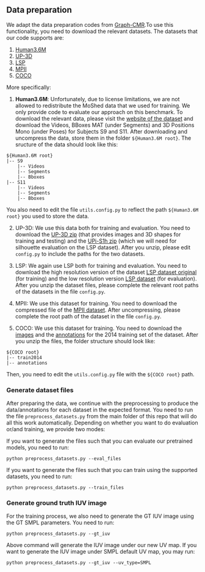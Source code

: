 ## Data preparation
We adapt the data preparation codes from [Graph-CMR](https://github.com/nkolot/GraphCMR/tree/master/datasets/preprocess).To use this functionality, you need to download the relevant datasets.
The datasets that our code supports are:
1. [Human3.6M](http://vision.imar.ro/human3.6m/description.php)
2. [UP-3D](http://files.is.tuebingen.mpg.de/classner/up/)
3. [LSP](http://sam.johnson.io/research/lsp.html)
4. [MPII](http://human-pose.mpi-inf.mpg.de)
5. [COCO](http://cocodataset.org/#home)

More specifically:
1. **Human3.6M**: Unfortunately, due to license limitations, we are not allowed to redistribute the MoShed data that we used for training. We only provide code to evaluate our approach on this benchmark. To download the relevant data, please visit the [website of the dataset](http://vision.imar.ro/human3.6m/description.php) and download the Videos, BBoxes MAT (under Segments) and 3D Positions Mono (under Poses) for Subjects S9 and S11. After downloading and uncompress the data, store them in the folder ```${Human3.6M root}```. The sructure of the data should look like this:
```
${Human3.6M root}
|-- S9
    |-- Videos
    |-- Segments
    |-- Bboxes
|-- S11
    |-- Videos
    |-- Segments
    |-- Bboxes
```
You also need to edit the file ```utils.config.py``` to reflect the path ```${Human3.6M root}``` you used to store the data.

2. UP-3D: We use this data both for training and evaluation. You need to download the [UP-3D zip](http://files.is.tuebingen.mpg.de/classner/up/datasets/up-3d.zip) (that provides images and 3D shapes for training and testing) and the [UPi-S1h zip](http://files.is.tuebingen.mpg.de/classner/up/datasets/upi-s1h.zip) (which we will need for silhouette evaluation on the LSP dataset). After you unzip, please edit ```config.py``` to include the paths for the two datasets.

3. LSP: We again use LSP both for training and evaluation. You need to download the high resolution version of the dataset [LSP dataset original](http://sam.johnson.io/research/lsp_dataset_original.zip) (for training) and the low resolution version [LSP dataset](http://sam.johnson.io/research/lsp_dataset.zip) (for evaluation). After you unzip the dataset files, please complete the relevant root paths of the datasets in the file ```config.py```.

4. MPII: We use this dataset for training. You need to download the compressed file of the [MPII dataset](https://datasets.d2.mpi-inf.mpg.de/andriluka14cvpr/mpii_human_pose_v1.tar.gz). After uncompressing, please complete the root path of the dataset in the file ```config.py```.

5. COCO: We use this dataset for training. You need to download the [images](http://images.cocodataset.org/zips/train2014.zip) and the [annotations](http://images.cocodataset.org/annotations/annotations_trainval2014.zip) for the 2014 training set of the dataset. After you unzip the files, the folder structure should look like:
```
${COCO root}
|-- train2014
|-- annotations
```
Then, you need to edit the ```utils.config.py``` file with the ```${COCO root}``` path.

### Generate dataset files
After preparing the data, we continue with the preprocessing to produce the data/annotations for each dataset in the expected format. You need to run the file ```preprocess_datasets.py``` from the main folder of this repo that will do all this work automatically. Depending on whether you want to do evaluation or/and training, we provide two modes:

If you want to generate the files such that you can evaluate our pretrained models, you need to run:
```
python preprocess_datasets.py --eval_files
```

If you want to generate the files such that you can train using the supported datasets, you need to run:
```
python preprocess_datasets.py --train_files
```

### Generate ground truth IUV image
For the training process, we also need to generate the GT IUV image using the GT SMPL parameters.
You need to run:
```
python preprocess_datasets.py --gt_iuv
```
Above command will generate the IUV image under our new UV map. 
If you want to generate the IUV image under SMPL default UV map, you may run:
```
python preprocess_datasets.py --gt_iuv --uv_type=SMPL
```